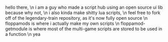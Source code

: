 hello there, \n
i am a guy who made a script hub using an open source ui lib because why not, \n
i also kinda make shitty lua scripts, \n
feel free to fork off of the legendary-train repository, as it's now fully open source \n
floppamods is where i actually make my own scripts \n
floppamod-getmodule is where most of the multi-game scripts are stored to be used in a function \n
yea
